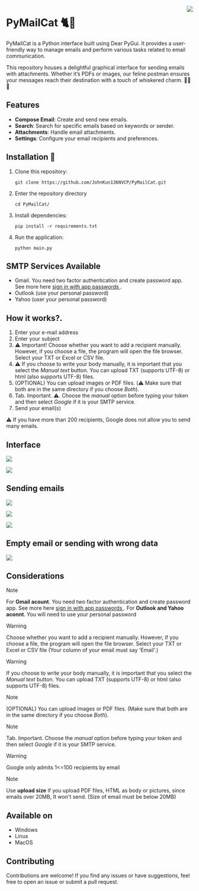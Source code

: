 <p align="right">
    <img src="./src/email-sent.png" with="15px" heigh="15px" align="right">
</p>

# PyMailCat 🐈📧

PyMailCat is a Python interface built using Dear PyGui. It provides a user-friendly way to manage emails and perform various tasks related to email communication.

This repository houses a delightful graphical interface for sending emails with attachments. Whether it’s PDFs or images, our feline postman ensures your messages reach their destination with a touch of whiskered charm. 🐾📧🐱

## Features

- **Compose Email**: Create and send new emails.
- **Search**: Search for specific emails based on keywords or sender.
- **Attachments**: Handle email attachments.
- **Settings**: Configure your email recipients and preferences.

## Installation 🔧

1. Clone this repository:
   ```
   git clone https://github.com/JohnKun136NVCP/PyMailCat.git
   ```
2. Enter the repository directory

   ```
   cd PyMailCat/
   ```
3. Install dependencies:
   ```
   pip install -r requirements.txt 
   ```
4. Run the application:
   ```
   python main.py
   ```

## SMTP Services Available
- Gmail. You need two factor authentication and create password app. See more here [sign in with app passwords
](https://support.google.com/accounts/answer/185833?hl=en&sjid=2504093778559336064-NC&dark=1).
- Outlook (use your personal password)
- Yahoo (user your personal password)
## How it works?.
1. Enter your e-mail address
2. Enter your subject
3. ⚠️ Important! Choose whether you want to add a recipient manually. However, if you choose a file, the program will open the file browser. Select your TXT or Excel or CSV file.
4. ⚠️ If you choose to write your body manually, it is important that you select the *Manual text* button. You can upload TXT (supports UTF-8) or html (also supports UTF-8) files.
5. (OPTIONAL) You can upload images or PDF files. (⚠️ Make sure that both are in the same directory if you choose *Both*).
6. Tab. Important. ⚠️. Choose the *manual* option before typing your token and then select *Google* if it is your SMTP service.
7. Send your email(s)

⚠️ If you have more than 200 recipients, Google does not allow you to send many emails.
## Interface

![](/img/email_cat_1.png)

![](/img/email_cat_1%20-%20param.png)

## Sending emails
![](/img/email_cat-sender.png)

![](/img/email_cat-popupgood.png)

![](/img/sender-ok.png)

## Empty email or sending with wrong data

![](/img/email_cat-popupbad.png)

## Considerations

>[!NOTE]
> For **Gmail acount**. You need two factor authentication and create password app. See more here [sign in with app passwords
](https://support.google.com/accounts/answer/185833?hl=en&sjid=2504093778559336064-NC&dark=1).
> For **Outlook and Yahoo aconnt**. You will need to use your personal password

>[!WARNING]
>Choose whether you want to add a recipient manually. However, if you choose a file, the program will open the file browser. Select your TXT or Excel or CSV file (Your column of your email must say 'Email'.)

>[!WARNING]
>If you choose to write your body manually, it is important that you select the *Manual text* button. You can upload TXT (supports UTF-8) or html (also supports UTF-8) files.

>[!NOTE]
>(OPTIONAL) You can upload images or PDF files. (Make sure that both are in the same directory if you choose *Both*).

>[!NOTE]
>Tab. Important. Choose the *manual* option before typing your token and then select *Google* if it is your SMTP service.

>[!WARNING]
>Google only admits 1<=100 recipients by email

>[!NOTE]
>Use **upload size** if you upload PDF files, HTML as body or pictures, since emails over 20MB, It won't send. (Size of email must be below 20MB)


## Available on
- Windows
- Linux
- MacOS

## Contributing

Contributions are welcome! If you find any issues or have suggestions, feel free to open an issue or submit a pull request.

